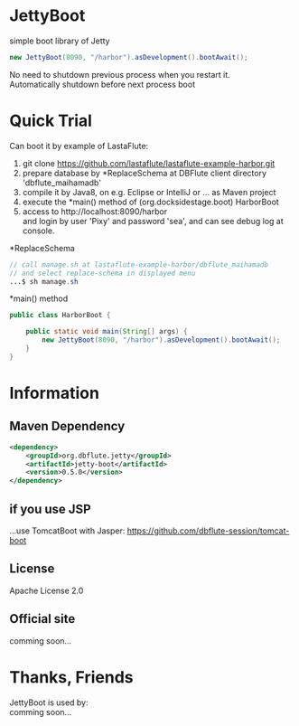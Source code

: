 JettyBoot
=======================
simple boot library of Jetty

```java
new JettyBoot(8090, "/harbor").asDevelopment().bootAwait();
```

No need to shutdown previous process when you restart it.  
Automatically shutdown before next process boot

# Quick Trial
Can boot it by example of LastaFlute:

1. git clone https://github.com/lastaflute/lastaflute-example-harbor.git
2. prepare database by *ReplaceSchema at DBFlute client directory 'dbflute_maihamadb'  
3. compile it by Java8, on e.g. Eclipse or IntelliJ or ... as Maven project
4. execute the *main() method of (org.docksidestage.boot) HarborBoot
5. access to http://localhost:8090/harbor  
and login by user 'Pixy' and password 'sea', and can see debug log at console.

*ReplaceSchema
```java
// call manage.sh at lastaflute-example-harbor/dbflute_maihamadb
// and select replace-schema in displayed menu
...$ sh manage.sh
```

*main() method
```java
public class HarborBoot {

    public static void main(String[] args) {
        new JettyBoot(8090, "/harbor").asDevelopment().bootAwait();
    }
}
```

# Information
## Maven Dependency
```xml
<dependency>
    <groupId>org.dbflute.jetty</groupId>
    <artifactId>jetty-boot</artifactId>
    <version>0.5.0</version>
</dependency>
```

## if you use JSP
...use TomcatBoot with Jasper: https://github.com/dbflute-session/tomcat-boot

## License
Apache License 2.0

## Official site
comming soon...

# Thanks, Friends
JettyBoot is used by:  
comming soon...
